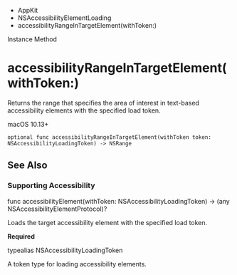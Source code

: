 

- AppKit
- NSAccessibilityElementLoading
-  accessibilityRangeInTargetElement(withToken:) 

Instance Method

# accessibilityRangeInTargetElement(withToken:)

Returns the range that specifies the area of interest in text-based accessibility elements with the specified load token.

macOS 10.13+

``` source
optional func accessibilityRangeInTargetElement(withToken token: NSAccessibilityLoadingToken) -> NSRange
```

## See Also

### Supporting Accessibility

func accessibilityElement(withToken: NSAccessibilityLoadingToken) -> (any NSAccessibilityElementProtocol)?

Loads the target accessibility element with the specified load token.

**Required**

typealias NSAccessibilityLoadingToken

A token type for loading accessibility elements.

